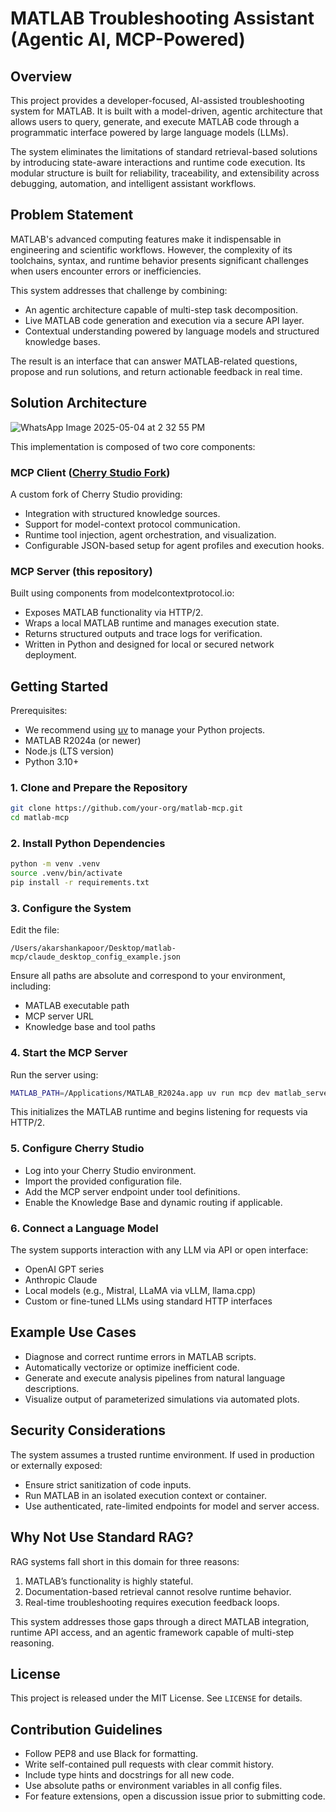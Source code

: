 # MATLAB Troubleshooting Assistant (Agentic AI, MCP-Powered)

## Overview

This project provides a developer-focused, AI-assisted troubleshooting system for MATLAB. It is built with a model-driven, agentic architecture that allows users to query, generate, and execute MATLAB code through a programmatic interface powered by large language models (LLMs).

The system eliminates the limitations of standard retrieval-based solutions by introducing state-aware interactions and runtime code execution. Its modular structure is built for reliability, traceability, and extensibility across debugging, automation, and intelligent assistant workflows.

## Problem Statement

MATLAB's advanced computing features make it indispensable in engineering and scientific workflows. However, the complexity of its toolchains, syntax, and runtime behavior presents significant challenges when users encounter errors or inefficiencies.

This system addresses that challenge by combining:

- An agentic architecture capable of multi-step task decomposition.
- Live MATLAB code generation and execution via a secure API layer.
- Contextual understanding powered by language models and structured knowledge bases.

The result is an interface that can answer MATLAB-related questions, propose and run solutions, and return actionable feedback in real time.

## Solution Architecture

![WhatsApp Image 2025-05-04 at 2 32 55 PM](https://github.com/user-attachments/assets/9fb60883-00e5-41f6-8a5d-9bdda9686ed4)

This implementation is composed of two core components:

### MCP Client ([Cherry Studio Fork](https://github.com/Kappuccino111/cherry-studio))

A custom fork of Cherry Studio providing:

- Integration with structured knowledge sources.
- Support for model-context protocol communication.
- Runtime tool injection, agent orchestration, and visualization.
- Configurable JSON-based setup for agent profiles and execution hooks.

### MCP Server (this repository)

Built using components from modelcontextprotocol.io:

- Exposes MATLAB functionality via HTTP/2.
- Wraps a local MATLAB runtime and manages execution state.
- Returns structured outputs and trace logs for verification.
- Written in Python and designed for local or secured network deployment.

## Getting Started

Prerequisites:
- We recommend using [uv](https://astral.sh/blog/uv) to manage your Python projects.
- MATLAB R2024a (or newer)
- Node.js (LTS version)
- Python 3.10+

### 1. Clone and Prepare the Repository

```bash
git clone https://github.com/your-org/matlab-mcp.git
cd matlab-mcp
```

### 2. Install Python Dependencies

```bash
python -m venv .venv
source .venv/bin/activate
pip install -r requirements.txt
```

### 3. Configure the System

Edit the file:

```
/Users/akarshankapoor/Desktop/matlab-mcp/claude_desktop_config_example.json
```

Ensure all paths are absolute and correspond to your environment, including:

- MATLAB executable path
- MCP server URL
- Knowledge base and tool paths

### 4. Start the MCP Server

Run the server using:

```bash
MATLAB_PATH=/Applications/MATLAB_R2024a.app uv run mcp dev matlab_server.py
```

This initializes the MATLAB runtime and begins listening for requests via HTTP/2.

### 5. Configure Cherry Studio

- Log into your Cherry Studio environment.
- Import the provided configuration file.
- Add the MCP server endpoint under tool definitions.
- Enable the Knowledge Base and dynamic routing if applicable.

### 6. Connect a Language Model

The system supports interaction with any LLM via API or open interface:

- OpenAI GPT series
- Anthropic Claude
- Local models (e.g., Mistral, LLaMA via vLLM, llama.cpp)
- Custom or fine-tuned LLMs using standard HTTP interfaces

## Example Use Cases

- Diagnose and correct runtime errors in MATLAB scripts.
- Automatically vectorize or optimize inefficient code.
- Generate and execute analysis pipelines from natural language descriptions.
- Visualize output of parameterized simulations via automated plots.

## Security Considerations

The system assumes a trusted runtime environment. If used in production or externally exposed:

- Ensure strict sanitization of code inputs.
- Run MATLAB in an isolated execution context or container.
- Use authenticated, rate-limited endpoints for model and server access.

## Why Not Use Standard RAG?

RAG systems fall short in this domain for three reasons:

1. MATLAB’s functionality is highly stateful.
2. Documentation-based retrieval cannot resolve runtime behavior.
3. Real-time troubleshooting requires execution feedback loops.

This system addresses those gaps through a direct MATLAB integration, runtime API access, and an agentic framework capable of multi-step reasoning.

## License

This project is released under the MIT License. See `LICENSE` for details.

## Contribution Guidelines

- Follow PEP8 and use Black for formatting.
- Write self-contained pull requests with clear commit history.
- Include type hints and docstrings for all new code.
- Use absolute paths or environment variables in all config files.
- For feature extensions, open a discussion issue prior to submitting code.



